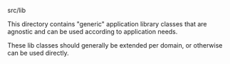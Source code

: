 src/lib

This directory contains "generic" application library classes that are agnostic and can be used according to application needs.

These lib classes should generally be extended per domain, or otherwise can be used directly.
